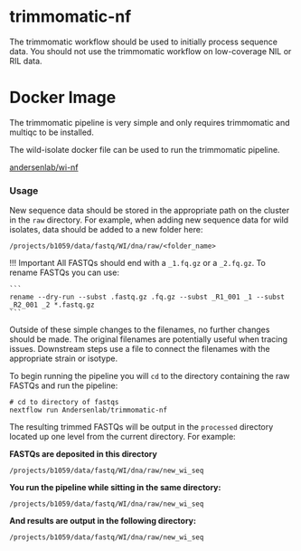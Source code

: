 # trimmomatic-nf

The trimmomatic workflow should be used to initially process sequence data. You should not use the trimmomatic workflow on low-coverage NIL or RIL data.

# Docker Image

The trimmomatic pipeline is very simple and only requires trimmomatic and multiqc to be installed. 

The wild-isolate docker file can be used to run the trimmomatic pipeline.

[andersenlab/wi-nf](https://hub.docker.com/r/andersenlab/wi-nf)

### Usage

New sequence data should be stored in the appropriate path on the cluster in the `raw` directory. For example, when adding new sequence data for wild isolates, data should be added to a new folder here:

`/projects/b1059/data/fastq/WI/dna/raw/<folder_name>`

!!! Important
    All FASTQs should end with a `_1.fq.gz` or a `_2.fq.gz`. To rename FASTQs you can use:
    
    ```
    rename --dry-run --subst .fastq.gz .fq.gz --subst _R1_001 _1 --subst _R2_001 _2 *.fastq.gz
    ```

Outside of these simple changes to the filenames, no further changes should be made. The original filenames are potentially useful when tracing issues. Downstream steps use a file to connect the filenames with the appropriate strain or isotype.

To begin running the pipeline you will `cd` to the directory containing the raw FASTQs and run the pipeline:

```
# cd to directory of fastqs
nextflow run Andersenlab/trimmomatic-nf
```

The resulting trimmed FASTQs will be output in the `processed` directory located up one level from the current directory. For example:

__FASTQs are deposited in this directory__

`/projects/b1059/data/fastq/WI/dna/raw/new_wi_seq`

__You run the pipeline while sitting in the same directory:__

`/projects/b1059/data/fastq/WI/dna/raw/new_wi_seq`

__And results are output in the following directory:__

`/projects/b1059/data/fastq/WI/dna/raw/new_wi_seq`

